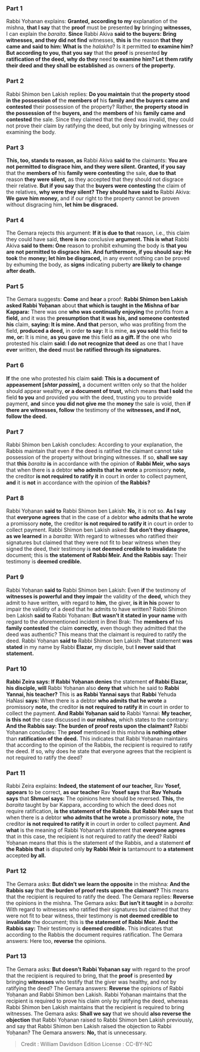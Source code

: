 
### Part 1
Rabbi Yoḥanan explains: <b>Granted, according to my</b> explanation of the mishna, <b>that I say</b> that the <b>proof</b> must be presented <b>by</b> bringing <b>witnesses,</b> I can explain the <i>baraita</i>. <b>Since</b> Rabbi Akiva <b>said to the buyers: Bring witnesses, and they did not find</b> witnesses, <b>this is</b> the reason <b>that they came and said to him: What is</b> the <i>halakha</i>? Is it permitted <b>to examine him? But according to you, that you say</b> that the <b>proof</b> is presented <b>by ratification of the deed, why do they</b> need <b>to examine him? Let them ratify their deed and they shall be established</b> as owners <b>of the property.</b>

### Part 2
Rabbi Shimon ben Lakish replies: <b>Do you maintain</b> that <b>the property stood in the possession of</b> the <b>members of</b> his <b>family and the buyers came and contested</b> their possession of the property? Rather, <b>the property stood in the possession of</b> the <b>buyers, and</b> the <b>members of</b> his <b>family came and contested</b> the sale. Since they claimed that the deed was invalid, they could not prove their claim by ratifying the deed, but only by bringing witnesses or examining the body.

### Part 3
<b>This, too, stands to reason, as</b> Rabbi Akiva <b>said to</b> the claimants: <b>You are not permitted to disgrace him, and they were silent. Granted, if you say</b> that the <b>members of</b> his <b>family were contesting</b> the sale, <b>due to that</b> reason <b>they were silent,</b> as they accepted that they should not disgrace their relative. <b>But if you say</b> that the <b>buyers were contesting</b> the claim of the relatives, <b>why were they silent? They should have said to</b> Rabbi Akiva: <b>We gave him money,</b> and if our right to the property cannot be proven without disgracing him, <b>let him be disgraced.</b>

### Part 4
The Gemara rejects this argument: <b>If it is due to that</b> reason, i.e., this claim they could have said, <b>there is no</b> conclusive <b>argument. This is what</b> Rabbi Akiva <b>said to them: One</b> reason to prohibit exhuming the body is <b>that you are not permitted to disgrace him. And furthermore, if you should say: He took</b> the <b>money; let him be disgraced,</b> in any event nothing can be proved by exhuming the body, as <b>signs</b> indicating puberty <b>are likely to change after death.</b>

### Part 5
The Gemara suggests: <b>Come</b> and <b>hear</b> a proof: <b>Rabbi Shimon ben Lakish asked Rabbi Yoḥanan</b> about <b>that which is taught in the Mishna of bar Kappara:</b> There was one <b>who was continually enjoying</b> the profits from <b>a field,</b> and it was the <b>presumption that it was his, and someone contested his</b> claim, <b>saying: It is mine. And that</b> person, who was profiting from the field, <b>produced a deed,</b> in order <b>to say:</b> It is mine, <b>as you sold</b> this field <b>to me, or:</b> It is mine, <b>as you gave me</b> this field <b>as a gift. If</b> the one who protested his claim <b>said: I do not recognize that deed</b> as one that I have <b>ever</b> written, <b>the deed</b> must <b>be ratified through its signatures.</b>

### Part 6
<b>If</b> the one who protested his claim <b>said: This is a document of appeasement [<i>shtar passim</i>],</b> a document written only so that the holder should appear wealthy, <b>or a document of trust,</b> which means <b>that I sold</b> the field <b>to you</b> and provided you with the deed, trusting you to provide payment, <b>and</b> since <b>you did not give me</b> the <b>money</b> the sale is void, then <b>if there are witnesses, follow</b> the testimony of the <b>witnesses, and if not, follow the deed.</b>

### Part 7
Rabbi Shimon ben Lakish concludes: According to your explanation, the Rabbis maintain that even if the deed is ratified the claimant cannot take possession of the property without bringing witnesses. If so, <b>shall we say</b> that <b>this</b> <i>baraita</i> <b>is</b> in accordance with the opinion of <b>Rabbi Meir, who says</b> that when there is a debtor <b>who admits that he wrote</b> a promissory <b>note,</b> the creditor <b>is not required to ratify it</b> in court in order to collect payment, <b>and</b> it is <b>not</b> in accordance with the opinion of <b>the Rabbis?</b>

### Part 8
Rabbi Yoḥanan <b>said to</b> Rabbi Shimon ben Lakish: <b>No,</b> it is not so. <b>As I say</b> that <b>everyone agrees</b> that in the case of a debtor <b>who admits that he wrote</b> a promissory <b>note,</b> the creditor <b>is not required to ratify it</b> in court in order to collect payment. Rabbi Shimon ben Lakish asked: <b>But don’t they disagree, as we learned</b> in a <i>baraita</i>: With regard to witnesses who ratified their signatures but claimed that they were not fit to bear witness when they signed the deed, their testimony is <b>not deemed credible to invalidate</b> the document; this is <b>the statement of Rabbi Meir. And the Rabbis say:</b> Their testimony is <b>deemed credible.</b>

### Part 9
Rabbi Yoḥanan <b>said to</b> Rabbi Shimon ben Lakish: Even <b>if</b> the testimony of <b>witnesses is powerful and they impair</b> the validity of the <b>deed,</b> which they admit to have written, with regard to <b>him,</b> the giver, <b>is it in his</b> power to impair the validity of a deed that he admits to have written? Rabbi Shimon ben Lakish <b>said to</b> Rabbi Yoḥanan: <b>But wasn’t it stated in your name</b> with regard to the aforementioned incident in Bnei Brak: The <b>members of</b> his <b>family contested</b> the claim <b>correctly,</b> even though they admitted that the deed was authentic? This means that the claimant is required to ratify the deed. Rabbi Yoḥanan <b>said to</b> Rabbi Shimon ben Lakish: <b>That</b> statement <b>was stated</b> in my name by Rabbi <b>Elazar,</b> my disciple, but <b>I never said that statement.</b>

### Part 10
<b>Rabbi Zeira says: If Rabbi Yoḥanan denies</b> the statement <b>of Rabbi Elazar, his disciple, will</b> Rabbi Yoḥanan also <b>deny that</b> which he said to <b>Rabbi Yannai, his teacher?</b> This is <b>as Rabbi Yannai says</b> that <b>Rabbi</b> Yehuda HaNasi <b>says:</b> When there is a debtor <b>who admits that he wrote</b> a promissory <b>note,</b> the creditor <b>is not required to ratify it</b> in court in order to collect the payment. <b>And Rabbi Yoḥanan said to</b> Rabbi Yannai: <b>My teacher, is this not</b> the case discussed in <b>our mishna,</b> which states to the contrary: <b>And the Rabbis say: The burden of proof rests upon the claimant?</b> Rabbi Yoḥanan concludes: The <b>proof</b> mentioned in this mishna <b>is nothing other</b> than <b>ratification of the deed.</b> This indicates that Rabbi Yoḥanan maintains that according to the opinion of the Rabbis, the recipient is required to ratify the deed. If so, why does he state that everyone agrees that the recipient is not required to ratify the deed?

### Part 11
Rabbi Zeira explains: <b>Indeed, the statement of our teacher,</b> Rav <b>Yosef, appears</b> to be correct, <b>as our teacher</b> Rav <b>Yosef says</b> that <b>Rav Yehuda says</b> that <b>Shmuel says:</b> The opinions here should be reversed. <b>This,</b> the <i>baraita</i> taught by bar Kappara, according to which the deed does not require ratification, <b>is the statement of the Rabbis. But Rabbi Meir says</b> that when there is a debtor <b>who admits that he wrote</b> a promissory <b>note,</b> the creditor <b>is not required to ratify it</b> in court in order to collect payment. <b>And what</b> is the meaning of Rabbi Yoḥanan’s statement that <b>everyone agrees</b> that in this case, the recipient is not required to ratify the deed? Rabbi Yoḥanan means that this is the statement of the Rabbis, and a statement <b>of the Rabbis that</b> is disputed only <b>by Rabbi Meir is</b> tantamount to <b>a statement</b> accepted <b>by all.</b>

### Part 12
The Gemara asks: <b>But didn’t we learn the opposite</b> in the mishna: <b>And the Rabbis say</b> that <b>the burden of proof rests upon the claimant?</b> This means that the recipient is required to ratify the deed. The Gemara replies: <b>Reverse</b> the opinions in the mishna. The Gemara asks: <b>But isn’t it taught</b> in a <i>baraita</i>: With regard to witnesses who ratified their signatures but claimed that they were not fit to bear witness, their testimony is <b>not deemed credible to invalidate</b> the document; this is <b>the statement of Rabbi Meir. And the Rabbis say:</b> Their testimony is <b>deemed credible.</b> This indicates that according to the Rabbis the document requires ratification. The Gemara answers: Here too, <b>reverse</b> the opinions.

### Part 13
The Gemara asks: <b>But doesn’t Rabbi Yoḥanan say</b> with regard to the proof that the recipient is required to bring, that the <b>proof</b> is presented <b>by</b> bringing <b>witnesses</b> who testify that the giver was healthy, and not by ratifying the deed? The Gemara answers: <b>Reverse</b> the opinions of Rabbi Yoḥanan and Rabbi Shimon ben Lakish. Rabbi Yoḥanan maintains that the recipient is required to prove his claim only by ratifying the deed, whereas Rabbi Shimon ben Lakish maintains that the recipient is required to bring witnesses. The Gemara asks: <b>Shall we say</b> that we should <b>also reverse the objection</b> that Rabbi Yoḥanan raised to Rabbi Shimon ben Lakish previously, and say that Rabbi Shimon ben Lakish raised the objection to Rabbi Yoḥanan? The Gemara answers: <b>No,</b> that is unnecessary.

>Credit : William Davidson Edition
>License : CC-BY-NC